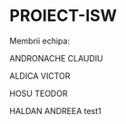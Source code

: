 # PROIECT-ISW

Membrii echipa:

ANDRONACHE CLAUDIU

ALDICA VICTOR

HOSU TEODOR

HALDAN ANDREEA
test1